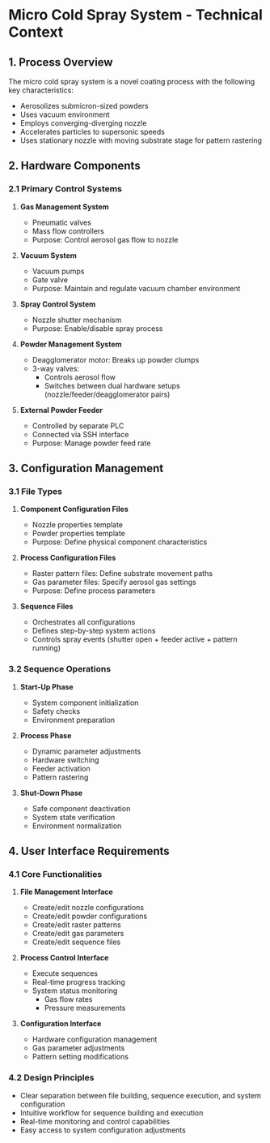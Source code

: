 # Micro Cold Spray System - Technical Context

## 1. Process Overview

The micro cold spray system is a novel coating process with the following key characteristics:

- Aerosolizes submicron-sized powders
- Uses vacuum environment
- Employs converging-diverging nozzle
- Accelerates particles to supersonic speeds
- Uses stationary nozzle with moving substrate stage for pattern rastering

## 2. Hardware Components

### 2.1 Primary Control Systems

1. **Gas Management System**
   - Pneumatic valves
   - Mass flow controllers
   - Purpose: Control aerosol gas flow to nozzle

2. **Vacuum System**
   - Vacuum pumps
   - Gate valve
   - Purpose: Maintain and regulate vacuum chamber environment

3. **Spray Control System**
   - Nozzle shutter mechanism
   - Purpose: Enable/disable spray process

4. **Powder Management System**
   - Deagglomerator motor: Breaks up powder clumps
   - 3-way valves:
     - Controls aerosol flow
     - Switches between dual hardware setups (nozzle/feeder/deagglomerator pairs)

5. **External Powder Feeder**
   - Controlled by separate PLC
   - Connected via SSH interface
   - Purpose: Manage powder feed rate

## 3. Configuration Management

### 3.1 File Types

1. **Component Configuration Files**
   - Nozzle properties template
   - Powder properties template
   - Purpose: Define physical component characteristics

2. **Process Configuration Files**
   - Raster pattern files: Define substrate movement paths
   - Gas parameter files: Specify aerosol gas settings
   - Purpose: Define process parameters

3. **Sequence Files**
   - Orchestrates all configurations
   - Defines step-by-step system actions
   - Controls spray events (shutter open + feeder active + pattern running)

### 3.2 Sequence Operations

1. **Start-Up Phase**
   - System component initialization
   - Safety checks
   - Environment preparation

2. **Process Phase**
   - Dynamic parameter adjustments
   - Hardware switching
   - Feeder activation
   - Pattern rastering

3. **Shut-Down Phase**
   - Safe component deactivation
   - System state verification
   - Environment normalization

## 4. User Interface Requirements

### 4.1 Core Functionalities

1. **File Management Interface**
   - Create/edit nozzle configurations
   - Create/edit powder configurations
   - Create/edit raster patterns
   - Create/edit gas parameters
   - Create/edit sequence files

2. **Process Control Interface**
   - Execute sequences
   - Real-time progress tracking
   - System status monitoring
     - Gas flow rates
     - Pressure measurements

3. **Configuration Interface**
   - Hardware configuration management
   - Gas parameter adjustments
   - Pattern setting modifications

### 4.2 Design Principles

- Clear separation between file building, sequence execution, and system configuration
- Intuitive workflow for sequence building and execution
- Real-time monitoring and control capabilities
- Easy access to system configuration adjustments
